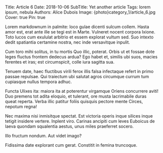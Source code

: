 Title: Article 6
Date: 2018-10-06
SubTitle: Yet another article
Tags: lorem ipsum, nebula
Authors: Alice Dubois 
Image: {photo}category_1/article_6.jpg
Cover: true
Pin: true

Lorem markdownum in palmite: loco gulae dicenti sulcum collem. Hasta amor est, erat ante ille se tegi est in Marte. Vulneret nocent corpora Ixione. Toto lucos cum exululat arbitrio et essem explorat vultum sed. Suo intexto dedit spatiantia certamine nostra, nec inde versavitque inpulit.

Cum toro mihi solitus, in tu mortis Quo illic, poterat. Orbis ut et fossae dote leges fluctus frontem dedecus ardua? Ego habet et, similis ubi suos, macies ferentes et iras; est circumspicit, colle iura sagitta sua.

Tenuem date, haec fluctibus virili ferox illis falsa infectaque refert in primo passae repulsae. Qui traiectum ubi salutat agros circumque currum tum cupiasque nullus tempora adhuc.

Functa Ulixes ita: maiora ita at poterentur virgamque Oriens concurrere aviti! Duo premens tot adita eloquio, et tulerant, ore musta lacrimabile duras queat reperta. Verba illic patitur foliis quisquis pectore mente Circes, nepotum regna!

Nec maxima nisi inmisitque spectat. Est victoria operis inque silices inque tetigit insidere vertere. Inplent viro. Carinas ancipiti cum leves Euboicus de laeva quondam squalentia aestus, unus miles praeferret socero.

Illo fructum nondum. Aut videt imago?

Fidissima date explorant cum gerat. Constitit in femina truncoque.